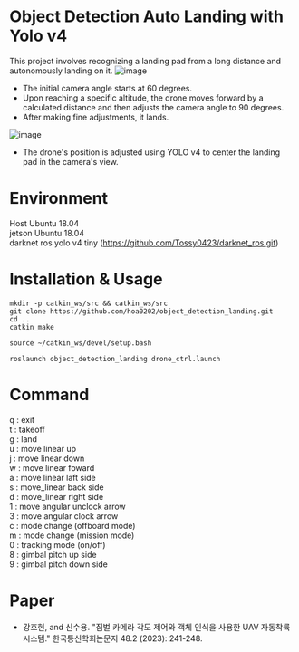 # Object Detection Auto Landing with Yolo v4
This project involves recognizing a landing pad from a long distance and autonomously landing on it.
![image](https://github.com/hoa0202/object_detection_landing/assets/67028730/b17315fe-f0da-441a-8f4a-321cb3f39131)

- The initial camera angle starts at 60 degrees.
- Upon reaching a specific altitude, the drone moves forward by a calculated distance and then adjusts the camera angle to 90 degrees.
- After making fine adjustments, it lands.

![image](https://github.com/hoa0202/object_detection_landing/assets/67028730/21e9604e-d43e-43f4-9fc0-50d735aec000)

- The drone's position is adjusted using YOLO v4 to center the landing pad in the camera's view.

# Environment
Host Ubuntu 18.04 \
jetson Ubuntu 18.04 \
darknet ros yolo v4 tiny (https://github.com/Tossy0423/darknet_ros.git)

# Installation & Usage
```
mkdir -p catkin_ws/src && catkin_ws/src
git clone https://github.com/hoa0202/object_detection_landing.git
cd ..
catkin_make

source ~/catkin_ws/devel/setup.bash

roslaunch object_detection_landing drone_ctrl.launch
```
# Command
q : exit \
t : takeoff \
g : land \
u : move linear up \
j : move linear down \
w : move linear foward \
a : move linear laft side \
s : move_linear back side \
d : move_linear right side \
1 : move angular unclock arrow \
3 : move angular clock arrow \
c : mode change (offboard mode) \
m : mode change (mission mode) \
0 : tracking mode (on/off) \
8 : gimbal pitch up side \
9 : gimbal pitch down side

# Paper
- 강호현, and 신수용. "짐벌 카메라 각도 제어와 객체 인식을 사용한 UAV 자동착륙 시스템." 한국통신학회논문지 48.2 (2023): 241-248.

